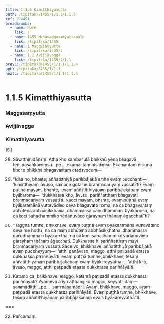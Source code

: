 ```yaml
---
title: 1.1.5 Kimatthiyasutta
path: /tipitaka/14S5/1/1.1/1.1.5
ref: 274491
breadcrumbs:
  - name: Home
    link: /
  - name: 14S5 Mahāvaggasaṃyuttapāḷi
    link: /tipitaka/14S5
  - name: 1 Maggasaṃyutta
    link: /tipitaka/14S5/1
  - name: 1.1 Avijjāvagga
    link: /tipitaka/14S5/1/1.1
prevL: /tipitaka/14S5/1/1.1/1.1.4
upL: /tipitaka/14S5/1/1.1
nextL: /tipitaka/14S5/1/1.1/1.1.6
---
```


# 1.1.5 Kimatthiyasutta

### Maggasaṃyutta

### Avijjāvagga

### Kimatthiyasutta

(5.)

28. Sāvatthinidānaṃ. Atha kho sambahulā bhikkhū yena bhagavā tenupasaṅkamiṃsu…pe…  ekamantaṃ nisīdiṃsu. Ekamantaṃ nisinnā kho te bhikkhū bhagavantaṃ etadavocuṃ—

29. “Idha no, bhante, aññatitthiyā paribbājakā amhe evaṃ pucchanti—  ‘kimatthiyaṃ, āvuso, samaṇe gotame brahmacariyaṃ vussatī’ti? Evaṃ puṭṭhā mayaṃ, bhante, tesaṃ aññatitthiyānaṃ paribbājakānaṃ evaṃ byākaroma—  ‘dukkhassa kho, āvuso, pariññatthaṃ bhagavati brahmacariyaṃ vussatī’ti. Kacci mayaṃ, bhante, evaṃ puṭṭhā evaṃ byākaramānā vuttavādino ceva bhagavato homa, na ca bhagavantaṃ abhūtena abbhācikkhāma, dhammassa cānudhammaṃ byākaroma, na ca koci sahadhammiko vādānuvādo gārayhaṃ ṭhānaṃ āgacchatī”ti?

30. “Taggha tumhe, bhikkhave, evaṃ puṭṭhā evaṃ byākaramānā vuttavādino ceva me hotha, na ca maṃ abhūtena abbhācikkhatha, dhammassa cānudhammaṃ byākarotha, na ca koci sahadhammiko vādānuvādo gārayhaṃ ṭhānaṃ āgacchati. Dukkhassa hi pariññatthaṃ mayi brahmacariyaṃ vussati. Sace vo, bhikkhave, aññatitthiyā paribbājakā evaṃ puccheyyuṃ—  ‘atthi panāvuso, maggo, atthi paṭipadā etassa dukkhassa pariññāyā’ti, evaṃ puṭṭhā tumhe, bhikkhave, tesaṃ aññatitthiyānaṃ paribbājakānaṃ evaṃ byākareyyātha—  ‘atthi kho, āvuso, maggo, atthi paṭipadā etassa dukkhassa pariññāyā’ti.

31. Katamo ca, bhikkhave, maggo, katamā paṭipadā etassa dukkhassa pariññāyāti? Ayameva ariyo aṭṭhaṅgiko maggo, seyyathidaṃ—  sammādiṭṭhi…pe…  sammāsamādhi. Ayaṃ, bhikkhave, maggo, ayaṃ paṭipadā etassa dukkhassa pariññāyāti. Evaṃ puṭṭhā tumhe, bhikkhave, tesaṃ aññatitthiyānaṃ paribbājakānaṃ evaṃ byākareyyāthā”ti.

===

32. Pañcamaṃ.




